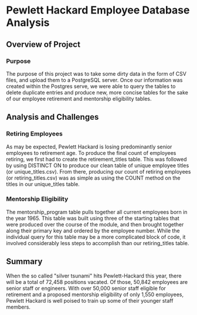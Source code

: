 # Pewlett Hackard Employee Database Analysis

## Overview of Project

### Purpose
The purpose of this project was to take some dirty data in the form of CSV files, and upload them to a PostgreSQL server. Once our information was created within the Postgres serve, we were able to query the tables to delete duplicate entries and produce new, more concise tables for the sake of our employee retirement and mentorship eligibility tables. 

## Analysis and Challenges



### Retiring Employees
As may be expected, Pewlett Hackard is losing predominantly senior employees to retirement age. 
To produce the final count of employees retiring, we first had to create the retirement_titles table.
This was followed by using DISTINCT ON to produce our clean table of unique employee titles (or unique_titles.csv).
From there, producing our count of retiring employees (or retiring_titles.csv) was as simple as using the COUNT method on the titles in our unique_titles table. 



### Mentorship Eligibility
The mentorship_program table pulls together all current employees born in the year 1965. 
This table was built using three of the starting tables that were produced over the course of the module, and then brought together along their primary key and ordered by the employee number.
While the individual query for this table may be a more complicated block of code, it involved considerably less steps to accomplish than our retiring_titles table. 

## Summary
When the so called "silver tsunami" hits Pewlett-Hackard this year, there will be a total of 72,458 positions vacated. Of those, 50,842 employees are senior staff or engineers. 
With over 50,000 senior staff eligible for retirement and a proposed mentorship eligibility of only 1,550 employees, Pewlett Hackard is well poised to train up some of their younger staff members. 
